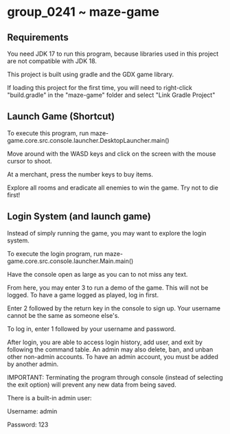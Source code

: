 # group_0241 ~ maze-game

## Requirements
You need JDK 17 to run this program, because libraries used in this project are not compatible with JDK 18.

This project is built using gradle and the GDX game library.

If loading this project for the first time, you will need to right-click "build.gradle" in the "maze-game" folder and select "Link Gradle Project"
## Launch Game (Shortcut)
To execute this program, run maze-game.core.src.console.launcher.DesktopLauncher.main()

Move around with the WASD keys and click on the screen with the mouse cursor to shoot.

At a merchant, press the number keys to buy items.

Explore all rooms and eradicate all enemies to win the game. Try not to die first!
## Login System (and launch game)
Instead of simply running the game, you may want to explore the login system.

To execute the login program, run maze-game.core.src.console.launcher.Main.main()

Have the console open as large as you can to not miss any text.

From here, you may enter 3 to run a demo of the game. This will not be logged. To have a game logged as played, log in first.

Enter 2 followed by the return key in the console to sign up. Your username cannot be the same as someone else's.

To log in, enter 1 followed by your username and password.

After login, you are able to access login history, add user, and exit by following the command table. An admin may also delete, ban, and unban other non-admin accounts. To have an admin account, you must be added by another admin.

IMPORTANT: Terminating the program through console (instead of selecting the exit option) will prevent any new data from being saved.

There is a built-in admin user:

Username: admin

Password: 123
